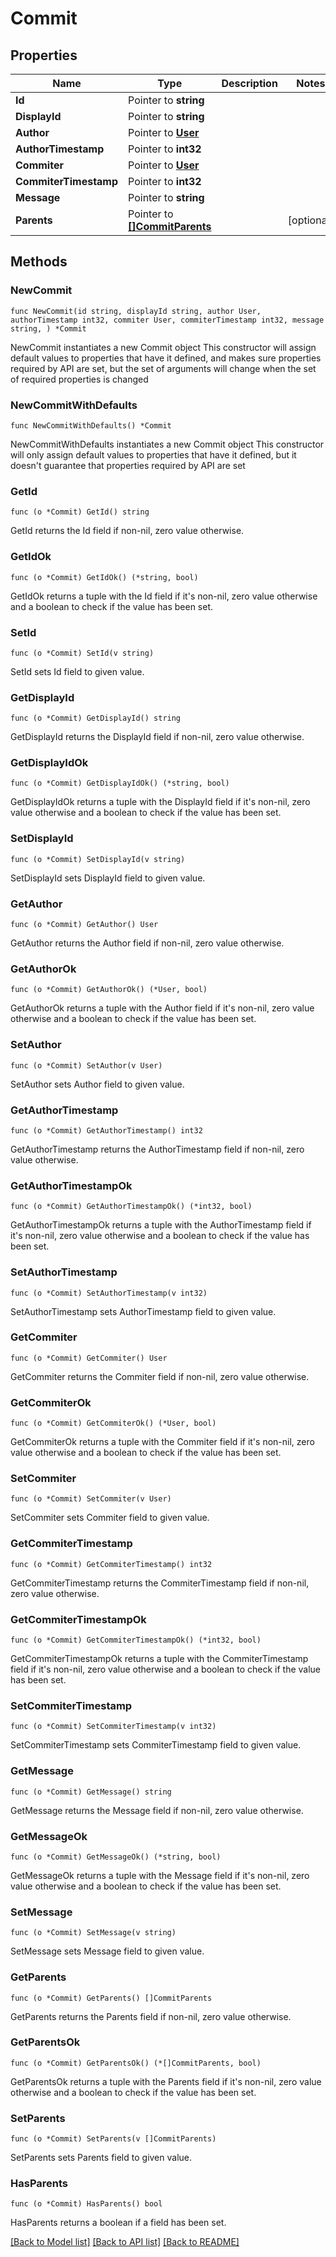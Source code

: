 # Commit

## Properties

Name | Type | Description | Notes
------------ | ------------- | ------------- | -------------
**Id** | Pointer to **string** |  | 
**DisplayId** | Pointer to **string** |  | 
**Author** | Pointer to [**User**](user.md) |  | 
**AuthorTimestamp** | Pointer to **int32** |  | 
**Commiter** | Pointer to [**User**](user.md) |  | 
**CommiterTimestamp** | Pointer to **int32** |  | 
**Message** | Pointer to **string** |  | 
**Parents** | Pointer to [**[]CommitParents**](commit_parents.md) |  | [optional] 

## Methods

### NewCommit

`func NewCommit(id string, displayId string, author User, authorTimestamp int32, commiter User, commiterTimestamp int32, message string, ) *Commit`

NewCommit instantiates a new Commit object
This constructor will assign default values to properties that have it defined,
and makes sure properties required by API are set, but the set of arguments
will change when the set of required properties is changed

### NewCommitWithDefaults

`func NewCommitWithDefaults() *Commit`

NewCommitWithDefaults instantiates a new Commit object
This constructor will only assign default values to properties that have it defined,
but it doesn't guarantee that properties required by API are set

### GetId

`func (o *Commit) GetId() string`

GetId returns the Id field if non-nil, zero value otherwise.

### GetIdOk

`func (o *Commit) GetIdOk() (*string, bool)`

GetIdOk returns a tuple with the Id field if it's non-nil, zero value otherwise
and a boolean to check if the value has been set.

### SetId

`func (o *Commit) SetId(v string)`

SetId sets Id field to given value.


### GetDisplayId

`func (o *Commit) GetDisplayId() string`

GetDisplayId returns the DisplayId field if non-nil, zero value otherwise.

### GetDisplayIdOk

`func (o *Commit) GetDisplayIdOk() (*string, bool)`

GetDisplayIdOk returns a tuple with the DisplayId field if it's non-nil, zero value otherwise
and a boolean to check if the value has been set.

### SetDisplayId

`func (o *Commit) SetDisplayId(v string)`

SetDisplayId sets DisplayId field to given value.


### GetAuthor

`func (o *Commit) GetAuthor() User`

GetAuthor returns the Author field if non-nil, zero value otherwise.

### GetAuthorOk

`func (o *Commit) GetAuthorOk() (*User, bool)`

GetAuthorOk returns a tuple with the Author field if it's non-nil, zero value otherwise
and a boolean to check if the value has been set.

### SetAuthor

`func (o *Commit) SetAuthor(v User)`

SetAuthor sets Author field to given value.


### GetAuthorTimestamp

`func (o *Commit) GetAuthorTimestamp() int32`

GetAuthorTimestamp returns the AuthorTimestamp field if non-nil, zero value otherwise.

### GetAuthorTimestampOk

`func (o *Commit) GetAuthorTimestampOk() (*int32, bool)`

GetAuthorTimestampOk returns a tuple with the AuthorTimestamp field if it's non-nil, zero value otherwise
and a boolean to check if the value has been set.

### SetAuthorTimestamp

`func (o *Commit) SetAuthorTimestamp(v int32)`

SetAuthorTimestamp sets AuthorTimestamp field to given value.


### GetCommiter

`func (o *Commit) GetCommiter() User`

GetCommiter returns the Commiter field if non-nil, zero value otherwise.

### GetCommiterOk

`func (o *Commit) GetCommiterOk() (*User, bool)`

GetCommiterOk returns a tuple with the Commiter field if it's non-nil, zero value otherwise
and a boolean to check if the value has been set.

### SetCommiter

`func (o *Commit) SetCommiter(v User)`

SetCommiter sets Commiter field to given value.


### GetCommiterTimestamp

`func (o *Commit) GetCommiterTimestamp() int32`

GetCommiterTimestamp returns the CommiterTimestamp field if non-nil, zero value otherwise.

### GetCommiterTimestampOk

`func (o *Commit) GetCommiterTimestampOk() (*int32, bool)`

GetCommiterTimestampOk returns a tuple with the CommiterTimestamp field if it's non-nil, zero value otherwise
and a boolean to check if the value has been set.

### SetCommiterTimestamp

`func (o *Commit) SetCommiterTimestamp(v int32)`

SetCommiterTimestamp sets CommiterTimestamp field to given value.


### GetMessage

`func (o *Commit) GetMessage() string`

GetMessage returns the Message field if non-nil, zero value otherwise.

### GetMessageOk

`func (o *Commit) GetMessageOk() (*string, bool)`

GetMessageOk returns a tuple with the Message field if it's non-nil, zero value otherwise
and a boolean to check if the value has been set.

### SetMessage

`func (o *Commit) SetMessage(v string)`

SetMessage sets Message field to given value.


### GetParents

`func (o *Commit) GetParents() []CommitParents`

GetParents returns the Parents field if non-nil, zero value otherwise.

### GetParentsOk

`func (o *Commit) GetParentsOk() (*[]CommitParents, bool)`

GetParentsOk returns a tuple with the Parents field if it's non-nil, zero value otherwise
and a boolean to check if the value has been set.

### SetParents

`func (o *Commit) SetParents(v []CommitParents)`

SetParents sets Parents field to given value.

### HasParents

`func (o *Commit) HasParents() bool`

HasParents returns a boolean if a field has been set.


[[Back to Model list]](../README.md#documentation-for-models) [[Back to API list]](../README.md#documentation-for-api-endpoints) [[Back to README]](../README.md)


